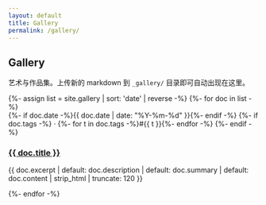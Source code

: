 ```yaml
---
layout: default
title: Gallery
permalink: /gallery/
---
```


<section>
  <h1 class="neon">Gallery</h1>
  <p class="muted">艺术与作品集。上传新的 markdown 到 <code>_gallery/</code> 目录即可自动出现在这里。</p>
  <div class="list-grid">
  {%- assign list = site.gallery | sort: 'date' | reverse -%}
  {%- for doc in list -%}
    <article class="card">
      <div class="meta">
        {%- if doc.date -%}<time>{{ doc.date | date: "%Y-%m-%d" }}</time>{%- endif -%}
        {%- if doc.tags -%}
          · {%- for t in doc.tags -%}<span class="badge">#{{ t }}</span>{%- endfor -%}
        {%- endif -%}
      </div>
      <h3><a href="{{ doc.url | relative_url }}">{{ doc.title }}</a></h3>
      <p class="excerpt">{{ doc.excerpt | default: doc.description | default: doc.summary | default: doc.content | strip_html | truncate: 120 }}</p>
    </article>
  {%- endfor -%}
  </div>
</section>
